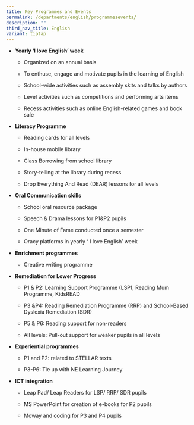 ```yaml
---
title: Key Programmes and Events
permalink: /departments/english/programmesevents/
description: ""
third_nav_title: English
variant: tiptap
---
```

<ul data-tight="true" class="tight">
<li>
<p><strong>Yearly ‘I love English’ week</strong>
</p>
<ul data-tight="true" class="tight">
<li>
<p>Organized on an annual basis</p>
</li>
<li>
<p>To enthuse, engage and motivate pupils in the learning of English</p>
</li>
<li>
<p>School-wide activities such as assembly skits and talks by authors</p>
</li>
<li>
<p>Level activities such as competitions and performing arts items</p>
</li>
<li>
<p>Recess activities such as online English-related games and book sale</p>
</li>
</ul>
</li>
</ul>
<ul data-tight="true" class="tight">
<li>
<p><strong>Literacy Programme</strong>
</p>
<ul data-tight="true" class="tight">
<li>
<p>Reading cards for all levels</p>
</li>
<li>
<p>In-house mobile library</p>
</li>
<li>
<p>Class Borrowing from school library</p>
</li>
<li>
<p>Story-telling at the library during recess</p>
</li>
<li>
<p>Drop Everything And Read (DEAR) lessons for all levels</p>
</li>
</ul>
</li>
</ul>
<ul data-tight="true" class="tight">
<li>
<p><strong>Oral Communication skills</strong>
</p>
<ul data-tight="true" class="tight">
<li>
<p>School oral resource package</p>
</li>
<li>
<p>Speech &amp; Drama lessons for P1&amp;P2 pupils</p>
</li>
<li>
<p>One Minute of Fame conducted once a semester</p>
</li>
<li>
<p>Oracy platforms in yearly ‘ I love English’ week</p>
</li>
</ul>
</li>
</ul>
<ul data-tight="true" class="tight">
<li>
<p><strong>Enrichment programmes</strong>
</p>
<ul data-tight="true" class="tight">
<li>
<p>Creative writing programme</p>
</li>
</ul>
</li>
</ul>
<ul data-tight="true" class="tight">
<li>
<p><strong>Remediation for Lower Progress</strong>
</p>
<ul data-tight="true" class="tight">
<li>
<p>P1 &amp; P2: Learning Support Programme (LSP), Reading Mum Programme,
KidsREAD</p>
</li>
<li>
<p>P3 &amp;P4: Reading Remediation Programme (RRP) and School-Based Dyslexia
Remediation (SDR)</p>
</li>
<li>
<p>P5 &amp; P6: Reading support for non-readers</p>
</li>
<li>
<p>All levels: Pull-out support for weaker pupils in all levels</p>
</li>
</ul>
</li>
</ul>
<ul data-tight="true" class="tight">
<li>
<p><strong>Experiential programmes</strong>
</p>
<ul data-tight="true" class="tight">
<li>
<p>P1 and P2: related to STELLAR texts</p>
</li>
<li>
<p>P3-P6: Tie up with NE Learning Journey</p>
</li>
</ul>
</li>
</ul>
<ul data-tight="true" class="tight">
<li>
<p><strong>ICT integration</strong>
</p>
<ul data-tight="true" class="tight">
<li>
<p>Leap Pad/ Leap Readers for LSP/ RRP/ SDR pupils</p>
</li>
<li>
<p>MS PowerPoint for creation of e-books for P2 pupils</p>
</li>
<li>
<p>Moway and coding for P3 and P4 pupils</p>
</li>
</ul>
</li>
</ul>
<p></p>